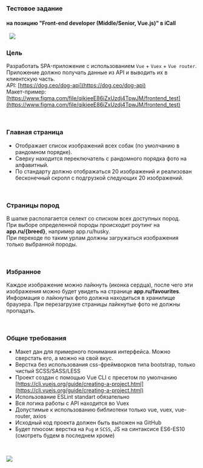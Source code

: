 ### Тестовое задание
#### на позицию "Front-end developer (Middle/Senior, Vue.js)" в iCall


&nbsp;
![](https://cdn-images-1.medium.com/max/1200/1*-8AAdexfOAK9R-AIha_PBQ.png)
&nbsp;


### Цель
Разработать SPA-приложение с использованием `Vue` + `Vuex` + `Vue router`.  
Приложение должно получать данные из API и выводить их в клиентскую часть.  
API: [https://dog.ceo/dog-api](https://dog.ceo/dog-api)  
Макет-пример: [https://www.figma.com/file/qikieeE86iZxUzdj4TpwJM/frontend_test](https://www.figma.com/file/qikieeE86iZxUzdj4TpwJM/frontend_test)


&nbsp;

### Главная страница
* Отображает список изображений всех собак (по умолчанию в рандомном порядке).
* Сверху находится переключатель с рандомного порядка фото на алфавитный.
* По стандарту должно отображаться 20 изображений и реализован бесконечный скролл с подгрузкой следующих 20 изображений.

&nbsp;

### Страницы пород
В шапке располагается селект со списком всех доступных пород.  
При выборе определенной породы происходит роутинг на **app.ru/{breed}**, например app.ru/husky.  
При переходе по таким урлам должны загружаться изображения только выбранной породы.

&nbsp;

### Избранное
Каждое изображение можно лайкнуть (иконка сердца), после чего эти изображения можно будет увидеть на странице **app.ru/favourites**. Информация о лайкнутых фото должна находиться в хранилище браузера. При перезагрузке страницы лайкнутые фото не должны пропадать.

&nbsp;

### Общие требования
* Макет дан для примерного понимания интерфейса. Можно сверстать его, а можно на свой вкус.
* Верстка без использования css-фреймворков типа bootstrap, только чистый SCSS/SASS/LESS
* Проект создан с помощью Vue CLI с пресетом по умолчанию [https://cli.vuejs.org/guide/creating-a-project.html](https://cli.vuejs.org/guide/creating-a-project.html)
* Использование ESLint standart обязательно
* Вся логика работы с API находится во Vuex
* Допустимые к использованию библиотеки только vue, vuex, vue-router, axios
* Исходный код проекта должен быть выложен на GitHub
* Будет плюсом: верстка на `Pug` и `SCSS`, JS на синтаксисе ES6-ES10 (смотреть будем в последнем хроме)

&nbsp;
&nbsp;

![](https://media.giphy.com/media/pDgHg2Lcju3Ty/giphy.gif)
